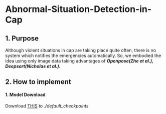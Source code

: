 # Abnormal-Situation-Detection-in-Cap


## 1. Purpose



  Although violent situations in cap are taking place quite often, there is no system which notifies the emergencies automatically. So, we embodied the idea using only image data taking advantages of ***Openpose(Zhe et al.), Deepsort(Nicholas et al.).***
 
 ## 2. How to implement 
 
 
 
 #### 1. Model Download   

  Download [THIS](https://drive.google.com/drive/folders/16IkXWthjqXp0S5wZeGFwT2IhTFuqSgyU?usp=sharing) to _./default_checkpoints_
